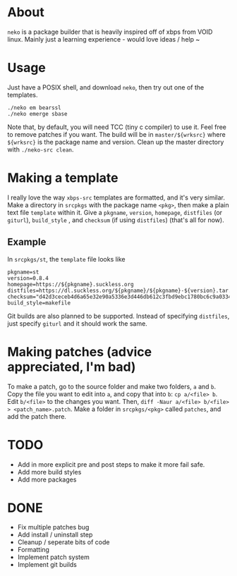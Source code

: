 # About
`neko` is a package builder that is heavily inspired off of xbps from VOID linux. Mainly just a learning experience - would love ideas / help ~

# Usage
Just have a POSIX shell, and download `neko`, then try out one of the templates.
```
./neko em bearssl
./neko emerge sbase
```
Note that, by default, you will need TCC (tiny c compiler) to use it. Feel free to remove patches if you want.
The build will be in `master/${wrksrc}` where `${wrksrc}` is the package name and version.
Clean up the master directory with `./neko-src clean`.

# Making a template
I really love the way `xbps-src` templates are formatted, and it's very similar. Make a directory in `srcpkgs` with the package name `<pkg>`, then make a plain text file `template` within it. Give a `pkgname`, `version`, `homepage`, `distfiles` (or `giturl`), `build_style` , and `checksum` (if using `distfiles`) (that's all for now).
## Example
In `srcpkgs/st`, the `template` file looks like
```
pkgname=st
version=0.8.4
homepage=https://${pkgname}.suckless.org
distfiles=https://dl.suckless.org/${pkgname}/${pkgname}-${version}.tar.gz
checksum="d42d3ceceb4d6a65e32e90a5336e3d446db612c3fbd9ebc1780bc6c9a03346a6"
build_style=makefile
```
Git builds are also planned to be supported. Instead of specifying `distfiles`, just specify `giturl` and it should work the same.

# Making patches (advice appreciated, I'm bad)
To make a patch, go to the source folder and make two folders, `a` and `b`. Copy the file you want to edit into `a`, and copy that into `b`: `cp a/<file> b`. Edit `b/<file>` to the changes you want. Then, `diff -Naur a/<file> b/<file> > <patch_name>.patch`. Make a folder in `srcpkgs/<pkg>` called `patches`, and add the patch there.

# TODO
* Add in more explicit pre and post steps to make it more fail safe.
* Add more build styles
* Add more packages

# DONE
* Fix multiple patches bug
* Add install / uninstall step
* Cleanup / seperate bits of code
* Formatting
* Implement patch system
* Implement git builds
